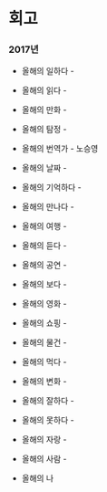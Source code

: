 # 회고

### 2017년

* 올해의 일하다 - 



* 올해의 읽다 - 
* 올해의 만화 - 
* 올해의 탐정 - 
* 올해의 번역가 - 노승영



* 올해의 날짜 - 
* 올해의 기억하다 - 
* 올해의 만나다 - 
* 올해의 여행 - 



* 올해의 듣다 - 
* 올해의 공연 - 
* 올해의 보다 - 
* 올해의 영화 - 



* 올해의 쇼핑 - 
* 올해의 물건 - 
* 올해의 먹다 - 
* 올해의 변화 - 



* 올해의 잘하다 - 
* 올해의 못하다 - 
* 올해의 자랑 - 
* 올해의 사람 - 
* 올해의 나



